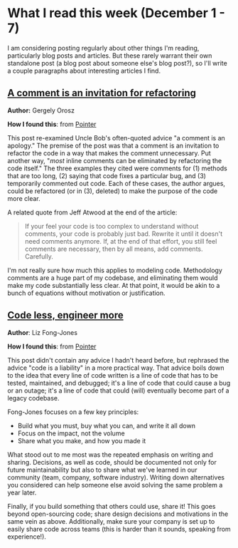 <!-- date: 2019-12-07 -->

# What I read this week (December 1 - 7)
I am considering posting regularly about other things I'm reading, particularly blog posts and articles. But these rarely warrant their own standalone post (a blog post about someone else's blog post?), so I'll write a couple paragraphs about interesting articles I find.

## [A comment is an invitation for refactoring](https://blog.pragmaticengineer.com/a-comment-is-an-invitation-for-refactoring)
**Author:** Gergely Orosz

**How I found this**: from [Pointer](http://www.pointer.io/)

This post re-examined Uncle Bob's often-quoted advice "a comment is an apology." The premise of the post was that a comment is an invitation to refactor the code in a way that makes the comment unnecessary. Put another way, "*most* inline comments can be eliminated by refactoring the code itself." The three examples they cited were comments for (1) methods that are too long, (2) saying that code fixes a particular bug, and (3) temporarily commented out code. Each of these cases, the author argues, could be refactored (or in (3), deleted) to make the purpose of the code more clear. 

A related quote from Jeff Atwood at the end of the article:

> If your feel your code is too complex to understand without comments, your code is probably just bad. Rewrite it until it doesn't need comments anymore. If, at the end of that effort, you still feel comments are necessary, then by all means, add comments. Carefully.

I'm not really sure how much this applies to modeling code. Methodology comments are a huge part of my codebase, and eliminating them would make my code substantially less clear. At that point, it would be akin to a bunch of equations without motivation or justification.

## [Code less, engineer more](https://increment.com/teams/code-less-engineer-more/)
**Author**: Liz Fong-Jones

**How I found this**: from [Pointer](http://www.pointer.io)

This post didn't contain any advice I hadn't heard before, but rephrased the advice "code is a liability" in a more practical way. That advice boils down to the idea that every line of code written is a line of code that has to be tested, maintained, and debugged; it's a line of code that could cause a bug or an outage; it's a line of code that could (will) eventually become part of a legacy codebase.

Fong-Jones focuses on a few key principles:

 * Build what you must, buy what you can, and write it all down
 * Focus on the impact, not the volume
 * Share what you make, and how you made it

What stood out to me most was the repeated emphasis on writing and sharing. Decisions, as well as code, should be documented not only for future maintainability but also to share what we've learned in our community (team, company, software industry). Writing down alternatives you considered can help someone else avoid solving the same problem a year later.

Finally, if you build something that others could use, share it! This goes beyond open-sourcing code; share design decisions and motivations in the same vein as above. Additionally, make sure your company is set up to easily share code across teams (this is harder than it sounds, speaking from experience!).
























